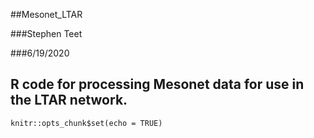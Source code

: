 
##Mesonet_LTAR

###Stephen Teet

###6/19/2020


## R code for processing Mesonet data for use in the LTAR network.


```{r setup, include=FALSE}
knitr::opts_chunk$set(echo = TRUE)
```



